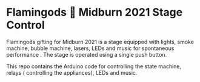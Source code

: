 # Flamingods 🦩 Midburn 2021 Stage Control

Flamingods gifting for Midburn 2021 is a stage equipped with lights, smoke machine, bubble machine, lasers, LEDs and music for spontaneous performance .
The stage is operated using a single push button.

This repo contains the Arduino code for controlling the state machine, relays ( controlling the appliances), LEDs and music.
